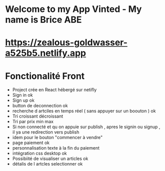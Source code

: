 # Welcome to my App Vinted - My name is Brice ABE

# https://zealous-goldwasser-a525b5.netlify.app

# Fonctionalité Front

- Project crée en React hébergé sur netifly
- Sign in ok
- Sign up ok
- button de deconnection ok
- recherche d artciles en temps réel ( sans appuyer sur un boouton ) ok
- Tri croissant décroissant
- Tri par prix min max
- Si non connecté et qu on appuie sur publish , apres le signin ou signup ,
  il ya une redirection vers publish
- idem pour le bouton "commencer à vendre"
- page paiement ok
- personnalisation texte à la fin du paiement
- intégration css desktop ok
- Possibiité de visualiser un articles ok
- détalis de l artcles selectionner ok
